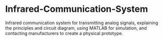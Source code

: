 # Infrared-Communication-System
Infrared communication system for transmitting analog signals, explaining the principles and circuit diagram, using MATLAB for simulation, and contacting manufacturers to create a physical prototype.

